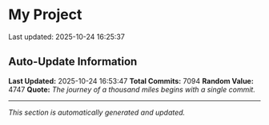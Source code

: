 # My Project


Last updated: 2025-10-24 16:25:37





























































































































































































































































































































































































































































































































































































































































































































































































































































































































































































































































































































































































































































































































































































































































































































































































































































































































































































































































































































































































































































































































































































































































































































































































































































































































































































































































































































































































































































































































































































































































































































































































































































































































































































































































































































































































































































































































































































































































































































































































































































































































































































































































































































































































































































































































































































































































































































































































































































































































































































































































































































































































































































































































































































































































































































































































































































































































































































































































































































































































































































































































































































































































































































































































































































































































































































































































































































































































































































































































































































































































































































































































































































































































































































































































































































































































































































































































































































## Auto-Update Information

**Last Updated:** 2025-10-24 16:53:47
**Total Commits:** 7094
**Random Value:** 4747
**Quote:** _The journey of a thousand miles begins with a single commit._

---
_This section is automatically generated and updated._